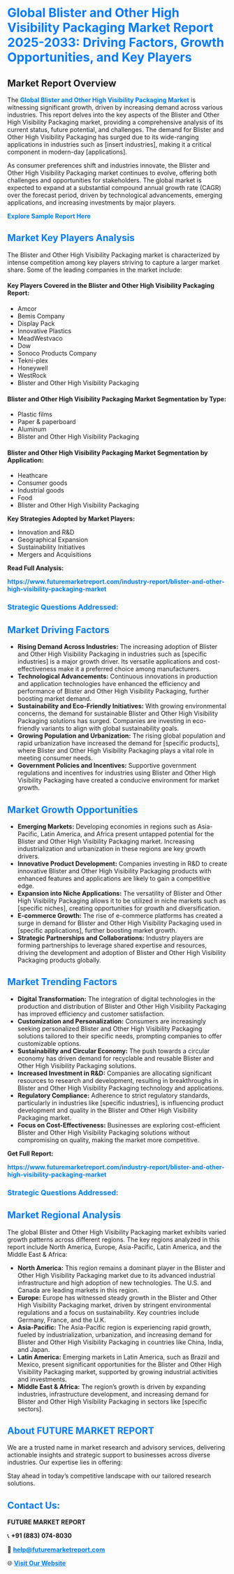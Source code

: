 <h1 style="color: #007BFF;">Global Blister and Other High Visibility Packaging Market Report 2025-2033: Driving Factors, Growth Opportunities, and Key Players</h1>

<section id="overview">
<h2>Market Report Overview</h2>
<p>The <a href="https://www.futuremarketreport.com/industry-report/blister-and-other-high-visibility-packaging-market" style="color: #007BFF; text-decoration: none;"><strong>Global Blister and Other High Visibility Packaging Market</strong></a> is witnessing significant growth, driven by increasing demand across various industries. This report delves into the key aspects of the Blister and Other High Visibility Packaging market, providing a comprehensive analysis of its current status, future potential, and challenges. The demand for Blister and Other High Visibility Packaging has surged due to its wide-ranging applications in industries such as [insert industries], making it a critical component in modern-day [applications].</p>
<p>As consumer preferences shift and industries innovate, the Blister and Other High Visibility Packaging market continues to evolve, offering both challenges and opportunities for stakeholders. The global market is expected to expand at a substantial compound annual growth rate (CAGR) over the forecast period, driven by technological advancements, emerging applications, and increasing investments by major players.</p>
</section>

<section id="overview">
<p><a href="https://www.futuremarketreport.com/request-sample/reportId=97202" style="color: #007BFF; text-decoration: none;"><strong>Explore Sample Report Here</strong></a></p>
</section>

<section id="key-players">
<h2 style="color: #007BFF;">Market Key Players Analysis</h2>
<p>The Blister and Other High Visibility Packaging market is characterized by intense competition among key players striving to capture a larger market share. Some of the leading companies in the market include:</p>
<h4>Key Players Covered in the Blister and Other High Visibility Packaging Report:</h4>
<ul><li>Amcor</li><li>Bemis Company</li><li>Display Pack</li><li>Innovative Plastics</li><li>MeadWestvaco</li><li>Dow</li><li>Sonoco Products Company</li><li>Tekni-plex</li><li>Honeywell</li><li>WestRock</li><li>Blister and Other High Visibility Packaging</li></ul>
<h4>Blister and Other High Visibility Packaging Market Segmentation by Type:</h4>
<ul><li>Plastic films</li><li>Paper &amp; paperboard</li><li>Aluminum</li><li>Blister and Other High Visibility Packaging</li></ul>

<h4>Blister and Other High Visibility Packaging Market Segmentation by Application:</h4>
<ul><li>Heathcare</li><li>Consumer goods</li><li>Industrial goods</li><li>Food</li><li>Blister and Other High Visibility Packaging</li></ul>
<p><strong>Key Strategies Adopted by Market Players:</strong></p>
<ul>
<li>Innovation and R&D</li>
<li>Geographical Expansion</li>
<li>Sustainability Initiatives</li>
<li>Mergers and Acquisitions</li>
</ul>
</section>

<section>
<p><strong>Read Full Analysis: </strong></p><a href="https://www.futuremarketreport.com/industry-report/blister-and-other-high-visibility-packaging-market" style="color: #007BFF; text-decoration: none;"><strong>https://www.futuremarketreport.com/industry-report/blister-and-other-high-visibility-packaging-market</strong></a>
<h3 style="color: #007BFF;">Strategic Questions Addressed:</h3>
</section>

<section id="driving-factors">
<h2 style="color: #007BFF;">Market Driving Factors</h2>
<ul>
<li><strong>Rising Demand Across Industries:</strong> The increasing adoption of Blister and Other High Visibility Packaging in industries such as [specific industries] is a major growth driver. Its versatile applications and cost-effectiveness make it a preferred choice among manufacturers.</li>
<li><strong>Technological Advancements:</strong> Continuous innovations in production and application technologies have enhanced the efficiency and performance of Blister and Other High Visibility Packaging, further boosting market demand.</li>
<li><strong>Sustainability and Eco-Friendly Initiatives:</strong> With growing environmental concerns, the demand for sustainable Blister and Other High Visibility Packaging solutions has surged. Companies are investing in eco-friendly variants to align with global sustainability goals.</li>
<li><strong>Growing Population and Urbanization:</strong> The rising global population and rapid urbanization have increased the demand for [specific products], where Blister and Other High Visibility Packaging plays a vital role in meeting consumer needs.</li>
<li><strong>Government Policies and Incentives:</strong> Supportive government regulations and incentives for industries using Blister and Other High Visibility Packaging have created a conducive environment for market growth.</li>
</ul>
</section>

<section id="growth-opportunities">
<h2 style="color: #007BFF;">Market Growth Opportunities</h2>
<ul>
<li><strong>Emerging Markets:</strong> Developing economies in regions such as Asia-Pacific, Latin America, and Africa present untapped potential for the Blister and Other High Visibility Packaging market. Increasing industrialization and urbanization in these regions are key growth drivers.</li>
<li><strong>Innovative Product Development:</strong> Companies investing in R&D to create innovative Blister and Other High Visibility Packaging products with enhanced features and applications are likely to gain a competitive edge.</li>
<li><strong>Expansion into Niche Applications:</strong> The versatility of Blister and Other High Visibility Packaging allows it to be utilized in niche markets such as [specific niches], creating opportunities for growth and diversification.</li>
<li><strong>E-commerce Growth:</strong> The rise of e-commerce platforms has created a surge in demand for Blister and Other High Visibility Packaging used in [specific applications], further boosting market growth.</li>
<li><strong>Strategic Partnerships and Collaborations:</strong> Industry players are forming partnerships to leverage shared expertise and resources, driving the development and adoption of Blister and Other High Visibility Packaging products globally.</li>
</ul>
</section>

<section id="trending-factors">
<h2 style="color: #007BFF;">Market Trending Factors</h2>
<ul>
<li><strong>Digital Transformation:</strong> The integration of digital technologies in the production and distribution of Blister and Other High Visibility Packaging has improved efficiency and customer satisfaction.</li>
<li><strong>Customization and Personalization:</strong> Consumers are increasingly seeking personalized Blister and Other High Visibility Packaging solutions tailored to their specific needs, prompting companies to offer customizable options.</li>
<li><strong>Sustainability and Circular Economy:</strong> The push towards a circular economy has driven demand for recyclable and reusable Blister and Other High Visibility Packaging solutions.</li>
<li><strong>Increased Investment in R&D:</strong> Companies are allocating significant resources to research and development, resulting in breakthroughs in Blister and Other High Visibility Packaging technology and applications.</li>
<li><strong>Regulatory Compliance:</strong> Adherence to strict regulatory standards, particularly in industries like [specific industries], is influencing product development and quality in the Blister and Other High Visibility Packaging market.</li>
<li><strong>Focus on Cost-Effectiveness:</strong> Businesses are exploring cost-efficient Blister and Other High Visibility Packaging solutions without compromising on quality, making the market more competitive.</li>
</ul>
</section>

<section>
<p><strong>Get Full Report: </strong></p><a href="https://www.futuremarketreport.com/industry-report/blister-and-other-high-visibility-packaging-market" style="color: #007BFF; text-decoration: none;"><strong>https://www.futuremarketreport.com/industry-report/blister-and-other-high-visibility-packaging-market</strong></a>
<h3 style="color: #007BFF;">Strategic Questions Addressed:</h3>
</section>


<section id="regional-analysis">
<h2 style="color: #007BFF;">Market Regional Analysis</h2>
<p>The global Blister and Other High Visibility Packaging market exhibits varied growth patterns across different regions. The key regions analyzed in this report include North America, Europe, Asia-Pacific, Latin America, and the Middle East & Africa:</p>
<ul>
<li><strong>North America:</strong> This region remains a dominant player in the Blister and Other High Visibility Packaging market due to its advanced industrial infrastructure and high adoption of new technologies. The U.S. and Canada are leading markets in this region.</li>
<li><strong>Europe:</strong> Europe has witnessed steady growth in the Blister and Other High Visibility Packaging market, driven by stringent environmental regulations and a focus on sustainability. Key countries include Germany, France, and the U.K.</li>
<li><strong>Asia-Pacific:</strong> The Asia-Pacific region is experiencing rapid growth, fueled by industrialization, urbanization, and increasing demand for Blister and Other High Visibility Packaging in countries like China, India, and Japan.</li>
<li><strong>Latin America:</strong> Emerging markets in Latin America, such as Brazil and Mexico, present significant opportunities for the Blister and Other High Visibility Packaging market, supported by growing industrial activities and investments.</li>
<li><strong>Middle East & Africa:</strong> The region’s growth is driven by expanding industries, infrastructure development, and increasing demand for Blister and Other High Visibility Packaging in sectors like [specific sectors].</li>
</ul>
</section>

<footer>
<h2 style="color: #007BFF;">About FUTURE MARKET REPORT</h2>
<p>We are a trusted name in market research and advisory services, delivering actionable insights and strategic support to businesses across diverse industries. Our expertise lies in offering:</p>

<p>Stay ahead in today’s competitive landscape with our tailored research solutions.</p>

<h2 style="color: #007BFF;">Contact Us:</h2>
<p><strong>FUTURE MARKET REPORT</strong></p>
<p>📞 <strong>+91 (883) 074-8030</strong></p>
<p>📧 <strong><a href="mailto:help@futuremarketreport.com" style="color: #007BFF;">help@futuremarketreport.com</a></strong></p>
<p>🌐 <strong><a href="https://www.futuremarketreport.com/" style="color: #007BFF;">Visit Our Website</a></strong></p>
</footer>